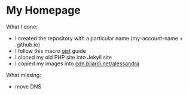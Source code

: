 # My Homepage
What I done:
- I created the repository with a particular name (my-account-name + .github.io)
- I follow this macro [gist](https://gist.github.com/bilardi/6b6cdcfabed5e5976ba697544be714d6) guide
- I cloned my old PHP site into Jekyll site
- I copied my images into [cdn.bilardi.net/alessandra](https://github.com/bilardi/cdn.aws)

What missing:
- move DNS
